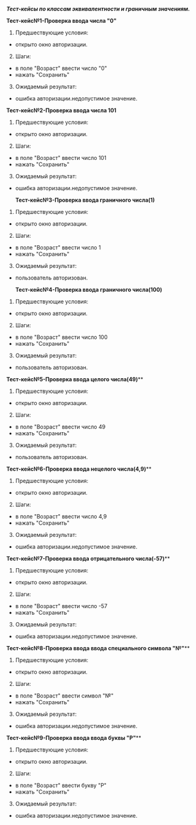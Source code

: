 *********Тест-кейсы по классам эквивалентности и граничным значениям.*********


 
  ******Тест-кейс№1-Проверка ввода числа "0"******


1. Предшествующие условия:
 - открыто окно авторизации.
2. Шаги:
 - в поле "Возраст" ввести число "0"
 - нажать "Сохранить"
3. Ожидаемый результат:
 - ошибка авторизации.недопустимое значение.


 ******Тест-кейс№2-Проверка ввода числа 101******


1. Предшествующие условия:
 - открыто окно авторизации.
2. Шаги:
 - в поле "Возраст" ввести число 101
 - нажать "Сохранить"
3. Ожидаемый результат:
 - ошибка авторизации.недопустимое значение.

    ******Тест-кейс№3-Проверка ввода граничного числа(1)******


1. Предшествующие условия:
 - открыто окно авторизации.
2. Шаги:
 - в поле "Возраст" ввести число  1
 - нажать "Сохранить"
3. Ожидаемый результат:
 - пользователь авторизован.
  
   ******Тест-кейс№4-Проверка ввода граничного числа(100)******


1. Предшествующие условия:
 - открыто окно авторизации.
2. Шаги:
 - в поле "Возраст" ввести число  100
 - нажать "Сохранить"
3. Ожидаемый результат:
 - пользователь авторизован.


 ******Тест-кейс№5-Проверка ввода целого числа(49)********


1. Предшествующие условия:
 - открыто окно авторизации.
2. Шаги:
 - в поле "Возраст" ввести число 49
 - нажать "Сохранить"
3. Ожидаемый результат:
 - пользователь авторизован.


 
  
  ******Тест-кейс№6-Проверка ввода нецелого числа(4,9)********


1. Предшествующие условия:
 - открыто окно авторизации.
2. Шаги:
 - в поле "Возраст" ввести число 4,9
 - нажать "Сохранить"
3. Ожидаемый результат:
 - ошибка авторизации.недопустимое значение.


 ******Тест-кейс№7-Проверка ввода отрицательного числа(-57)********


1. Предшествующие условия:
 - открыто окно авторизации.
2. Шаги:
 - в поле "Возраст" ввести число -57
 - нажать "Сохранить"
3. Ожидаемый результат:
 - ошибка авторизации.недопустимое значение.


  ******Тест-кейс№8-Проверка  ввода ввода специального символа "№"********


1. Предшествующие условия:
 - открыто окно авторизации.
2. Шаги:
 - в поле "Возраст" ввести символ "№"
 - нажать "Сохранить"
3. Ожидаемый результат:
 - ошибка авторизации.недопустимое значение.


  ******Тест-кейс№9-Проверка ввода ввода буквы "Р"********


1. Предшествующие условия:
 - открыто окно авторизации.
2. Шаги:
 - в поле "Возраст" ввести букву "Р"
 - нажать "Сохранить"
3. Ожидаемый результат:
 - ошибка авторизации.недопустимое значение.
